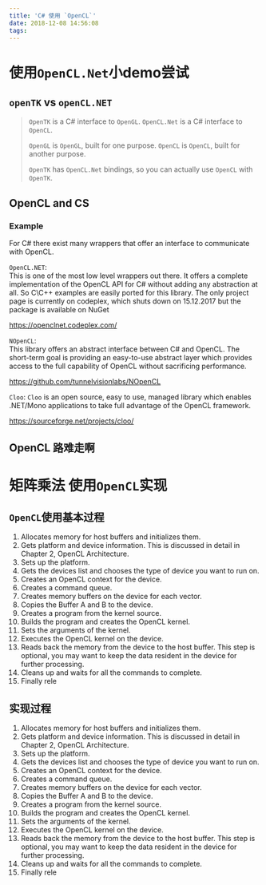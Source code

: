```yaml
---
title: 'C# 使用 `OpenCL`'
date: 2018-12-08 14:56:08
tags:
---
```


# 使用`OpenCL.Net`小demo尝试

## `openTK` vs `openCL.NET`

>`OpenTK` is a C# interface to `OpenGL`. `OpenCL.Net` is a C# interface to `OpenCL`.
>
>`OpenGL` is `OpenGL`, built for one purpose. `OpenCL` is `OpenCL`, built for another purpose.
>
>`OpenTK` has `OpenCL.Net` bindings, so you can actually use `OpenCL` with `OpenTK`.

## OpenCL and CS

### Example

For C# there exist many wrappers that offer an interface to communicate with OpenCL.

`OpenCL.NET`:  
This is one of the most low level wrappers out there. It offers a complete implementation of the OpenCL API for C# without adding any abstraction at all. So C\C++ examples are easily ported for this library. The only project page is currently on codeplex, which shuts down on 15.12.2017 but the package is available on NuGet

<https://openclnet.codeplex.com/>

`NOpenCL`:  
This library offers an abstract interface between C# and OpenCL.
The short-term goal is providing an easy-to-use abstract layer which provides access to the full capability of OpenCL without sacrificing performance.

<https://github.com/tunnelvisionlabs/NOpenCL>

`Cloo`:
`Cloo` is an open source, easy to use, managed library which enables .NET/Mono applications to take full advantage of the OpenCL framework.

<https://sourceforge.net/projects/cloo/>

## OpenCL 路难走啊

# 矩阵乘法 使用`OpenCL`实现

## `OpenCL`使用基本过程

1. Allocates memory for host buffers and initializes them.
2. Gets platform and device information. This is discussed in detail in Chapter 2, OpenCL Architecture.
3. Sets up the platform.
4. Gets the devices list and chooses the type of device you want to run on.
5. Creates an OpenCL context for the device.
6. Creates a command queue.
7. Creates memory buffers on the device for each vector.
8. Copies the Buffer A and B to the device.
9. Creates a program from the kernel source.
10. Builds the program and creates the OpenCL kernel.
11. Sets the arguments of the kernel.
12. Executes the OpenCL kernel on the device.
13. Reads back the memory from the device to the host buffer. This step is optional, you may want to keep the data resident in the device for further processing.
14. Cleans up and waits for all the commands to complete.
15. Finally rele

## 实现过程

1. Allocates memory for host buffers and initializes them.
2. Gets platform and device information. This is discussed in detail in Chapter 2, OpenCL Architecture.
3. Sets up the platform.
4. Gets the devices list and chooses the type of device you want to run on.
5. Creates an OpenCL context for the device.
6. Creates a command queue.
7. Creates memory buffers on the device for each vector.
8. Copies the Buffer A and B to the device.
9. Creates a program from the kernel source.
10. Builds the program and creates the OpenCL kernel.
11. Sets the arguments of the kernel.
12. Executes the OpenCL kernel on the device.
13. Reads back the memory from the device to the host buffer. This step is optional, you may want to keep the data resident in the device for further processing.
14. Cleans up and waits for all the commands to complete.
15. Finally rele